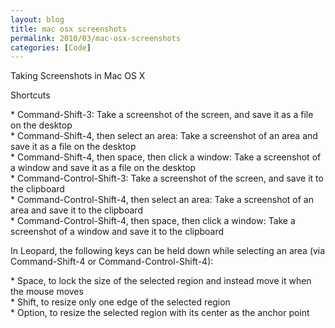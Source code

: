 ```yaml
---
layout: blog
title: mac osx screenshots
permalink: 2010/03/mac-osx-screenshots
categories: [Code]
---
```


<p>Taking Screenshots in Mac OS X</p>
<p>Shortcuts</p>
<p>    * Command-Shift-3: Take a screenshot of the screen, and save it as a file on the desktop<br />
    * Command-Shift-4, then select an area: Take a screenshot of an area and save it as a file on the desktop<br />
    * Command-Shift-4, then space, then click a window: Take a screenshot of a window and save it as a file on the desktop<br />
    * Command-Control-Shift-3: Take a screenshot of the screen, and save it to the clipboard<br />
    * Command-Control-Shift-4, then select an area: Take a screenshot of an area and save it to the clipboard<br />
    * Command-Control-Shift-4, then space, then click a window: Take a screenshot of a window and save it to the clipboard </p>
<p>In Leopard, the following keys can be held down while selecting an area (via Command-Shift-4 or Command-Control-Shift-4):</p>
<p>    * Space, to lock the size of the selected region and instead move it when the mouse moves<br />
    * Shift, to resize only one edge of the selected region<br />
    * Option, to resize the selected region with its center as the anchor point</p>
